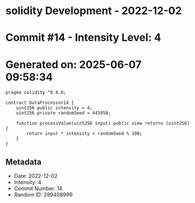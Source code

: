 ﻿# solidity Development - 2022-12-02
# Commit #14 - Intensity Level: 4
# Generated on: 2025-06-07 09:58:34
```solidity
pragma solidity ^0.8.0;

contract DataProcessor14 {
    uint256 public intensity = 4;
    uint256 private randomSeed = 443958;

    function processValue(uint256 input) public view returns (uint256) {
        return input * intensity + randomSeed % 100;
    }
}
```
## Metadata
- Date: 2022-12-02
- Intensity: 4
- Commit Number: 14
- Random ID: 299408999

